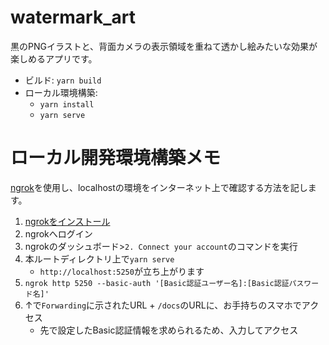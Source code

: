 # watermark_art
黒のPNGイラストと、背面カメラの表示領域を重ねて透かし絵みたいな効果が楽しめるアプリです。

- ビルド: `yarn build`
- ローカル環境構築:
  - `yarn install`
  - `yarn serve`


# ローカル開発環境構築メモ
[ngrok](https://ngrok.com/)を使用し、localhostの環境をインターネット上で確認する方法を記します。

1. [ngrokをインストール](https://ngrok.com/download)
2. ngrokへログイン
3. ngrokのダッシュボード>`2. Connect your account`のコマンドを実行
4. 本ルートディレクトリ上で`yarn serve`
   - `http://localhost:5250`が立ち上がります
5. `ngrok http 5250 --basic-auth '[Basic認証ユーザー名]:[Basic認証パスワード名]'`
6. ↑で`Forwarding`に示されたURL + `/docs`のURLに、お手持ちのスマホでアクセス
   - 先で設定したBasic認証情報を求められるため、入力してアクセス